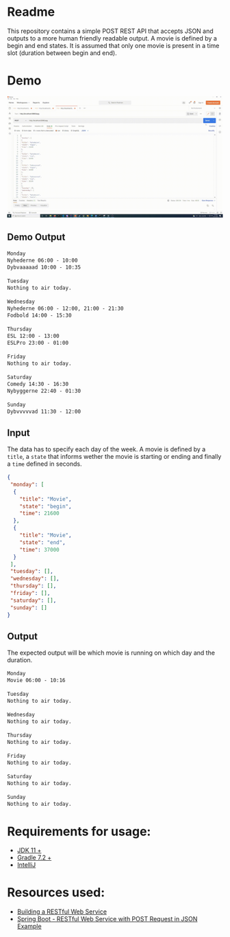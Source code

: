# Readme
This repository contains a simple POST REST API that accepts JSON and outputs to a more human friendly readable output.
A movie is defined by a begin and end states. It is assumed that only one movie is present in a time slot (duration between begin and end).

# Demo
![](demo.gif)

## Demo Output
```
Monday
Nyhederne 06:00 - 10:00
Dybvaaaaad 10:00 - 10:35

Tuesday
Nothing to air today.

Wednesday
Nyhederne 06:00 - 12:00, 21:00 - 21:30
Fodbold 14:00 - 15:30

Thursday
ESL 12:00 - 13:00
ESLPro 23:00 - 01:00

Friday
Nothing to air today.

Saturday
Comedy 14:30 - 16:30
Nybyggerne 22:40 - 01:30

Sunday
Dybvvvvvad 11:30 - 12:00
```

## Input
The data has to specify each day of the week. A movie is defined by a `title`, a `state` that informs wether the movie is starting or ending and finally a `time` defined in seconds.


```json
{
 "monday": [
  {
    "title": "Movie",
    "state": "begin",
    "time": 21600
  },
  {
    "title": "Movie",
    "state": "end",
    "time": 37000
  }
 ],
 "tuesday": [],
 "wednesday": [],
 "thursday": [],
 "friday": [],
 "saturday": [],
 "sunday": []
}
```

## Output
The expected output will be which movie is running on which day and the duration.
```
Monday
Movie 06:00 - 10:16

Tuesday
Nothing to air today.

Wednesday
Nothing to air today.

Thursday
Nothing to air today.

Friday
Nothing to air today.

Saturday
Nothing to air today.

Sunday
Nothing to air today.
```

# Requirements for usage:
- [JDK 11 +](https://www.oracle.com/java/technologies/downloads/)
- [Gradle 7.2 +](https://gradle.org/install/)
- [IntelliJ](https://www.jetbrains.com/idea/download/)

# Resources used:
- [Building a RESTful Web Service](https://spring.io/guides/gs/rest-service/)
- [Spring Boot - RESTful Web Service with POST Request in JSON Example](https://www.youtube.com/watch?v=RydAmQvcqL8)
